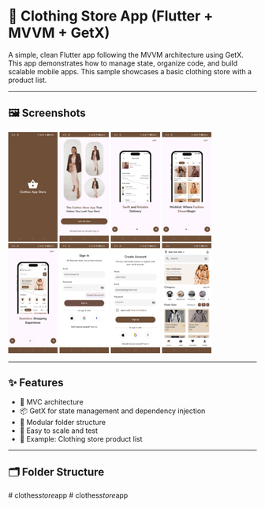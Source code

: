 # 👕 Clothing Store App (Flutter + MVVM + GetX)


A simple, clean Flutter app following the MVVM architecture using GetX. This app demonstrates how to manage state, organize code, and build scalable mobile apps. This sample showcases a basic clothing store with a product list.

---

## 🖼️ Screenshots

<img src="screenshots/CSA_1.jpg" width="100"/>
<img src="screenshots/CSA_2.jpg" width="100"/>
<img src="screenshots/CSA_3.1.jpg" width="100"/>
<img src="screenshots/CSA_3.2.jpg" width="100"/>
<img src="screenshots/CSA_3.3.jpg" width="100"/>
<img src="screenshots/CSA_4.jpg" width="100"/>
<img src="screenshots/CSA_5.jpg" width="100"/>
<img src="screenshots/CSA_6.jpg" width="100"/>

---

## ✨ Features

- 🔄 MVC architecture
- 📦 GetX for state management and dependency injection
- 🧩 Modular folder structure
- 🧪 Easy to scale and test
- 🧵 Example: Clothing store product list

---

## 🗂️ Folder Structure


#   c l o t h e s _ s t o r e _ a p p 
 
 #   c l o t h e s _ s t o r e _ a p p 
 
 

